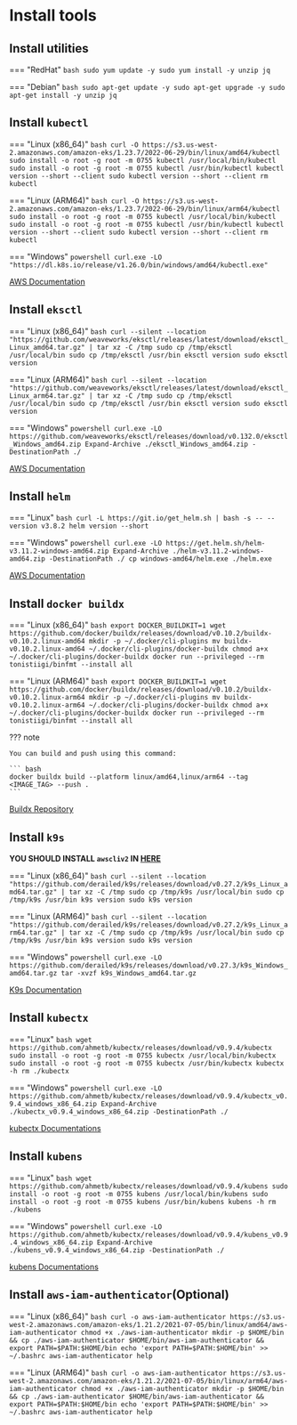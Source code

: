 # Install tools

## Install utilities

=== "RedHat"
    ``` bash
    sudo yum update -y
    sudo yum install -y unzip jq
    ```

=== "Debian"
    ``` bash
    sudo apt-get update -y
    sudo apt-get upgrade -y
    sudo apt-get install -y unzip jq
    ```

## Install `kubectl`

=== "Linux (x86_64)"
    ``` bash
    curl -O https://s3.us-west-2.amazonaws.com/amazon-eks/1.23.7/2022-06-29/bin/linux/amd64/kubectl
    sudo install -o root -g root -m 0755 kubectl /usr/local/bin/kubectl
    sudo install -o root -g root -m 0755 kubectl /usr/bin/kubectl
    kubectl version --short --client
    sudo kubectl version --short --client
    rm kubectl
    ```

=== "Linux (ARM64)"
    ``` bash
    curl -O https://s3.us-west-2.amazonaws.com/amazon-eks/1.23.7/2022-06-29/bin/linux/arm64/kubectl
    sudo install -o root -g root -m 0755 kubectl /usr/local/bin/kubectl
    sudo install -o root -g root -m 0755 kubectl /usr/bin/kubectl
    kubectl version --short --client
    sudo kubectl version --short --client
    rm kubectl
    ```

=== "Windows"
    ``` powershell
    curl.exe -LO "https://dl.k8s.io/release/v1.26.0/bin/windows/amd64/kubectl.exe"
    ```


[AWS Documentation](https://docs.aws.amazon.com/eks/latest/userguide/install-kubectl.html)

## Install `eksctl`

=== "Linux (x86_64)"
    ``` bash
    curl --silent --location "https://github.com/weaveworks/eksctl/releases/latest/download/eksctl_Linux_amd64.tar.gz" | tar xz -C /tmp
    sudo cp /tmp/eksctl /usr/local/bin
    sudo cp /tmp/eksctl /usr/bin
    eksctl version
    sudo eksctl version
    ```

=== "Linux (ARM64)"
    ``` bash
    curl --silent --location "https://github.com/weaveworks/eksctl/releases/latest/download/eksctl_Linux_arm64.tar.gz" | tar xz -C /tmp
    sudo cp /tmp/eksctl /usr/local/bin
    sudo cp /tmp/eksctl /usr/bin
    eksctl version
    sudo eksctl version
    ```

=== "Windows"
    ``` powershell
    curl.exe -LO https://github.com/weaveworks/eksctl/releases/download/v0.132.0/eksctl_Windows_amd64.zip
    Expand-Archive ./eksctl_Windows_amd64.zip -DestinationPath ./
    ```

[AWS Documentation](https://docs.aws.amazon.com/eks/latest/userguide/eksctl.html)

## Install `helm`

=== "Linux"
    ``` bash
    curl -L https://git.io/get_helm.sh | bash -s -- --version v3.8.2
    helm version --short
    ```

=== "Windows"
    ``` powershell
    curl.exe -LO https://get.helm.sh/helm-v3.11.2-windows-amd64.zip
    Expand-Archive ./helm-v3.11.2-windows-amd64.zip -DestinationPath ./
    cp windows-amd64/helm.exe ./helm.exe
    ```

[AWS Documentation](https://docs.aws.amazon.com/eks/latest/userguide/helm.html)

## Install `docker buildx`

=== "Linux (x86_64)"
    ``` bash
    export DOCKER_BUILDKIT=1
    wget https://github.com/docker/buildx/releases/download/v0.10.2/buildx-v0.10.2.linux-amd64
    mkdir -p ~/.docker/cli-plugins
    mv buildx-v0.10.2.linux-amd64 ~/.docker/cli-plugins/docker-buildx
    chmod a+x ~/.docker/cli-plugins/docker-buildx
    docker run --privileged --rm tonistiigi/binfmt --install all
    ```

=== "Linux (ARM64)"
    ``` bash
    export DOCKER_BUILDKIT=1
    wget https://github.com/docker/buildx/releases/download/v0.10.2/buildx-v0.10.2.linux-arm64
    mkdir -p ~/.docker/cli-plugins
    mv buildx-v0.10.2.linux-arm64 ~/.docker/cli-plugins/docker-buildx
    chmod a+x ~/.docker/cli-plugins/docker-buildx
    docker run --privileged --rm tonistiigi/binfmt --install all
    ```


??? note

    You can build and push using this command:

    ``` bash
    docker buildx build --platform linux/amd64,linux/arm64 --tag <IMAGE_TAG> --push .
    ```

[Buildx Repository](https://github.com/docker/buildx)

## Install `k9s`

**YOU SHOULD INSTALL `awscliv2` IN [HERE](../../General/01-install-awscli-v2.md)**

=== "Linux (x86_64)"
    ``` bash
    curl --silent --location "https://github.com/derailed/k9s/releases/download/v0.27.2/k9s_Linux_amd64.tar.gz" | tar xz -C /tmp
    sudo cp /tmp/k9s /usr/local/bin
    sudo cp /tmp/k9s /usr/bin
    k9s version
    sudo k9s version
    ```

=== "Linux (ARM64)"
    ``` bash
    curl --silent --location "https://github.com/derailed/k9s/releases/download/v0.27.2/k9s_Linux_arm64.tar.gz" | tar xz -C /tmp
    sudo cp /tmp/k9s /usr/local/bin
    sudo cp /tmp/k9s /usr/bin
    k9s version
    sudo k9s version
    ```

=== "Windows"
    ``` powershell
    curl.exe -LO https://github.com/derailed/k9s/releases/download/v0.27.3/k9s_Windows_amd64.tar.gz
    tar -xvzf k9s_Windows_amd64.tar.gz
    ```

[K9s Documentation](https://github.com/derailed/k9s)

## Install `kubectx`

=== "Linux"
    ``` bash
    wget https://github.com/ahmetb/kubectx/releases/download/v0.9.4/kubectx
    sudo install -o root -g root -m 0755 kubectx /usr/local/bin/kubectx
    sudo install -o root -g root -m 0755 kubectx /usr/bin/kubectx
    kubectx -h
    rm ./kubectx
    ```

=== "Windows"
    ``` powershell
    curl.exe -LO https://github.com/ahmetb/kubectx/releases/download/v0.9.4/kubectx_v0.9.4_windows_x86_64.zip
    Expand-Archive ./kubectx_v0.9.4_windows_x86_64.zip -DestinationPath ./
    ```

[kubectx Documentations](https://github.com/ahmetb/kubectx)

## Install `kubens`

=== "Linux"
    ``` bash
    wget https://github.com/ahmetb/kubectx/releases/download/v0.9.4/kubens
    sudo install -o root -g root -m 0755 kubens /usr/local/bin/kubens
    sudo install -o root -g root -m 0755 kubens /usr/bin/kubens
    kubens -h
    rm ./kubens
    ```

=== "Windows"
    ``` powershell
    curl.exe -LO https://github.com/ahmetb/kubectx/releases/download/v0.9.4/kubens_v0.9.4_windows_x86_64.zip
    Expand-Archive ./kubens_v0.9.4_windows_x86_64.zip -DestinationPath ./
    ```

[kubens Documentations](https://github.com/ahmetb/kubectx)

## Install `aws-iam-authenticator`(Optional)

=== "Linux (x86_64)"
    ``` bash
    curl -o aws-iam-authenticator https://s3.us-west-2.amazonaws.com/amazon-eks/1.21.2/2021-07-05/bin/linux/amd64/aws-iam-authenticator
    chmod +x ./aws-iam-authenticator
    mkdir -p $HOME/bin && cp ./aws-iam-authenticator $HOME/bin/aws-iam-authenticator && export PATH=$PATH:$HOME/bin
    echo 'export PATH=$PATH:$HOME/bin' >> ~/.bashrc
    aws-iam-authenticator help
    ```

=== "Linux (ARM64)"
    ``` bash
    curl -o aws-iam-authenticator https://s3.us-west-2.amazonaws.com/amazon-eks/1.21.2/2021-07-05/bin/linux/arm64/aws-iam-authenticator
    chmod +x ./aws-iam-authenticator
    mkdir -p $HOME/bin && cp ./aws-iam-authenticator $HOME/bin/aws-iam-authenticator && export PATH=$PATH:$HOME/bin
    echo 'export PATH=$PATH:$HOME/bin' >> ~/.bashrc
    aws-iam-authenticator help
    ```
